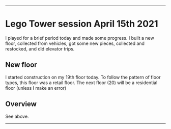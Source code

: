 
***

# Lego Tower session April 15th 2021

I played for a brief period today and made some progress. I built a new floor, collected from vehicles, got some new pieces, collected and restocked, and did elevator trips.

## New floor

I started construction on my 19th floor today. To follow the pattern of floor types, this floor was a retail floor. The next floor (20) will be a residential floor (unless I make an error)

## Overview

See above.

***
